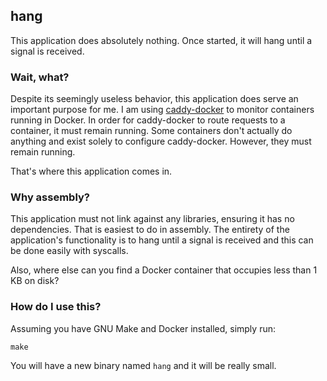 ## hang

This application does absolutely nothing. Once started, it will hang until a signal is received.

### Wait, what?

Despite its seemingly useless behavior, this application does serve an important purpose for me. I am using [caddy-docker](https://github.com/nathan-osman/caddy-docker) to monitor containers running in Docker. In order for caddy-docker to route requests to a container, it must remain running. Some containers don't actually do anything and exist solely to configure caddy-docker. However, they must remain running.

That's where this application comes in.

### Why assembly?

This application must not link against any libraries, ensuring it has no dependencies. That is easiest to do in assembly. The entirety of the application's functionality is to hang until a signal is received and this can be done easily with syscalls.

Also, where else can you find a Docker container that occupies less than 1 KB on disk?

### How do I use this?

Assuming you have GNU Make and Docker installed, simply run:

    make

You will have a new binary named `hang` and it will be really small.
